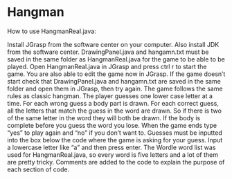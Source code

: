 # Hangman
How to use HangmanReal.java:

Install JGrasp from the software center on your computer. Also install JDK from the software center.
DrawingPanel.java and hangamn.txt must be saved in the same folder as HangmanReal.java for the game to be able to be played.
Open HangmanReal.java in JGrasp and press ctrl r to start the game. You are also able to edit the game now in JGrasp. If the game doesn’t start check that DrawingPanel.java and hangamn.txt are saved in the same folder and open them in JGrasp, then try again.
The game follows the same rules as classic hangman. The player guesses one lower case letter at a time. For each wrong guess a body part is drawn. For each correct guess, all the letters that match the guess in the word are drawn. So if there is two of the same letter in the word they will both be drawn. If the body is complete before you guess the word you lose. When the game ends type “yes” to play again and “no” if you don’t want to. 
Guesses must be inputted into the box below the code where the game is asking for your guess. Input a lowercase letter like “a” and then press enter.
The Wordle word list was used for HangmanReal.java, so every word is five letters and a lot of them are pretty tricky.
Comments are added to the code to explain the purpose of each section of code.
